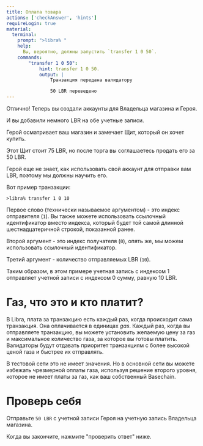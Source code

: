 ```yaml
---
title: Оплата товара
actions: ['checkAnswer', 'hints']
requireLogin: true
material:
  terminal:
    prompt: ">libra% "
    help:
      Вы, вероятно, должны запустить `transfer 1 0 50`.
    commands:
        "transfer 1 0 50":
            hint: transfer 1 0 50.
            output: |
                Транзакция передана валидатору

                50 LBR переведено
---
```


Отлично! Теперь вы создали аккаунты для Владельца магазина и Героя.

И вы добавили немного LBR на обе учетные записи.

Герой осматривает ваш магазин и замечает Щит, который он хочет купить.

Этот Щит стоит 75 LBR, но после торга вы соглашаетесь продать его за 50 LBR.

Герой еще не знает, как использовать свой аккаунт для отправки вам LBR, поэтому мы должны научить его.

Вот пример транзакции:

```
>libra% transfer 1 0 10
```

Первое слово (технически называемое аргументом) - это индекс отправителя (`1`). Вы также можете использовать ссылочный идентификатор вместо индекса, который будет той самой длинной шестнадцатеричной строкой, показанной ранее.

Второй аргумент - это индекс получателя (`0`), опять же, мы можем использовать ссылочный идентификатор.

Третий аргумент - количество отправляемых LBR (`10`).

Таким образом, в этом примере учетная запись с индексом 1 отправляет учетной записи с индексом 0 сумму, равную 10 LBR.

# Газ, что это и кто платит?

В Libra, плата за транзакцию есть каждый раз, когда происходит сама транзакция. Она оплачивается в единицах *gas*. Каждый раз, когда вы отправляете транзакцию, вы можете установить желаемую цену за газ и максимальное количество газа, за которое вы готовы платить. Валидаторы будут отдавать приоритет транзакциям с более высокой ценой газа и быстрее их отправлять.

В тестовой сети это не имеет значения. Но в основной сети вы можете избежать чрезмерной оплаты газа, используя решение второго уровня, которое не имеет платы за газ, как ваш собственный Basechain.

# Проверь себя

Отправьте `50 LBR` c учетной записи Героя на учетную запись Владельца магазина.

Когда вы закончите, нажмите "проверить ответ" ниже.
